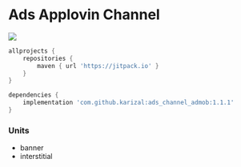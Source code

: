 # Ads Applovin Channel
[![](https://jitpack.io/v/karizal/ads-channel-admob.svg)](https://jitpack.io/#karizal/ads-channel-admob)

```groovy
allprojects {
    repositories {
        maven { url 'https://jitpack.io' }
    }
}
```

```groovy
dependencies {
    implementation 'com.github.karizal:ads_channel_admob:1.1.1'
}
```

### Units
- banner
- interstitial